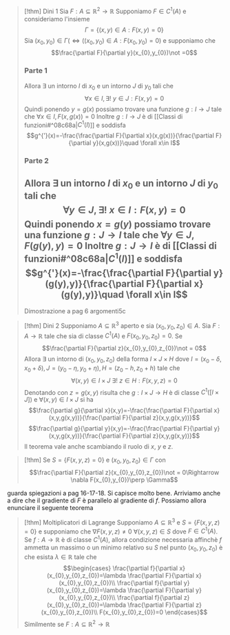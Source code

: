 >[!thm] Dini 1
>Sia $F:A\subseteq \mathbb{R}^{2}\to \mathbb{R}$
>Supponiamo $F\in C^{1}(A)$ e consideriamo l'insieme
>$$\Gamma=\{(x,y)\in A:F(x,y)=0\}$$
>Sia $(x_{0},y_{0})\in \Gamma(\iff ((x_{0},y_{0})\in A:F(x_{0},y_{0})=0)$ e supponiamo che $$\frac{\partial F}{\partial y}(x_{0},y_{0})\not =0$$
>### Parte 1
>Allora $\exists$ un intorno $I$ di $x_{0}$ e un intorno $J$ di $y_{0}$ tali che
>$$\forall x\in I, \exists!\ y\in J:F(x,y)=0$$
>Quindi ponendo $y=g(x)$ possiamo trovare una funzione $g:I\to J$ tale che $\forall x\in I, F(x,g(x))=0$
>Inoltre $g:I\to J$ è di [[Classi di funzioni#^08c68a|$C^1(I)$]] e soddisfa
>$$g^{'}(x)=-\frac{\frac{\partial F}{\partial x}(x,g(x))}{\frac{\partial F}{\partial y}(x,g(x))}\quad \forall x\in I$$
>### Parte 2
>Allora $\exists$ un intorno $I$ di $x_{0}$ e un intorno $J$ di $y_{0}$ tali che
>$$\forall y\in J, \exists!\ x\in I:F(x,y)=0$$
>Quindi ponendo $x=g(y)$ possiamo trovare una funzione $g:J\to I$ tale che $\forall y\in J, F(g(y),y)=0$
>Inoltre $g:J\to I$ è di [[Classi di funzioni#^08c68a|$C^1(I)$]] e soddisfa
>$$g^{'}(x)=-\frac{\frac{\partial F}{\partial y}(g(y),y)}{\frac{\partial F}{\partial x}(g(y),y)}\quad \forall x\in I$$
>---
>Dimostrazione a pag 6 argomenti5c

>[!thm] Dini 2
>Supponiamo $A\subseteq \mathbb{R}^{3}$ aperto e sia $(x_{0},y_{0},z_{0})\in A$.
>Sia $F:A\to \mathbb{R}$ tale che sia di classe $C^{1}(A)$ e $F(x_{0},y_{0},z_{0})=0$.
>Se $$\frac{\partial F}{\partial z}(x_{0},y_{0},z_{0})\not = 0$$
>Allora $\exists$ un intorno di $(x_{0},y_{0}, z_{0})$ della forma $I\times J\times H$ dove $I=(x_{0}-\delta,x_{0}+\delta), J=(y_{0}-\eta,y_{0}+\eta), H=(z_{0}-h,z_{0}+h)$ tale che  $$\forall (x,y)\in I\times J\ \exists !\ z\in H: F(x,y,z)=0$$
>Denotando con $z=g(x,y)$ risulta che $g:I\times J\to H$ è di classe $C^{1}([I\times J])$ e $\forall(x,y)\in I\times J$ si ha
>$$\frac{\partial g}{\partial x}(x,y)=-\frac{\frac{\partial F}{\partial x}(x,y,g(x,y))}{\frac{\partial F}{\partial z}(x,y,g(x,y))}$$
>$$\frac{\partial g}{\partial y}(x,y)=-\frac{\frac{\partial F}{\partial y}(x,y,g(x,y))}{\frac{\partial F}{\partial z}(x,y,g(x,y))}$$
>Il teorema vale anche scambiando il ruolo di $x$, $y$ e $z$.
>

 >[!thm]
 >Se $S=\{F(x,y,z)=0\}$ e $(x_{0},y_{0},z_{0})\in \Gamma$ con $$\frac{\partial F}{\partial z}(x_{0},y_{0},z_{0})\not = 0\Rightarrow \nabla F(x_{0},y_{0})\perp \Gamma$$

  guarda spiegazioni a pag 16-17-18. Si capisce molto bene.
  Arriviamo anche a dire che il gradiente di $F$ è parallelo al gradiente di $f$.
  Possiamo allora enunciare il seguente teorema

>[!thm] Moltiplicatori di Lagrange
>Supponiamo $A\subseteq \mathbb{R}^{3}$ e $S=\{F(x,y,z)=0\}$ e supponiamo che $\nabla F(x,y,z)\not = 0\ \forall (x,y,z)\in S$ dove $F\in C^{1}(A)$. Se $f:A\to \mathbb{R}$ è di classe $C^{1}(A)$, allora condizione necessaria affinchè $f$ ammetta un massimo o un minimo relativo su $S$ nel punto $(x_{0},y_{0},z_{0})$ è che esista $\lambda\in \mathbb{R}$ tale che 
>$$\begin{cases}
>\frac{\partial f}{\partial x}(x_{0},y_{0},z_{0})=\lambda \frac{\partial F}{\partial x}(x_{0},y_{0},z_{0})\\
>\frac{\partial f}{\partial y}(x_{0},y_{0},z_{0})=\lambda \frac{\partial F}{\partial y}(x_{0},y_{0},z_{0})\\
>\frac{\partial f}{\partial z}(x_{0},y_{0},z_{0})=\lambda \frac{\partial F}{\partial z}(x_{0},y_{0},z_{0})\\
>F(x_{0},y_{0},z_{0})=0
>\end{cases}$$
>Similmente se $F:A\subseteq \mathbb{R}^{2}\to \mathbb{R}$

